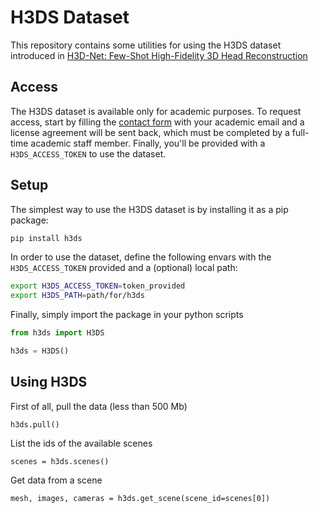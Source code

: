 # H3DS Dataset
This repository contains some utilities for using the H3DS dataset introduced in [H3D-Net: Few-Shot High-Fidelity 3D Head Reconstruction](https://arxiv.org/abs/2107.12512v1)

## Access
The H3DS dataset is available only for academic purposes. To request access, start by filling the [contact form](https://forms.gle/AH1hKXRdshWyk9e46) with your academic email and a license agreement will be sent back, which must be completed by a full-time academic staff member. Finally, you'll be provided with a `H3DS_ACCESS_TOKEN` to use the dataset.

## Setup
The simplest way to use the H3DS dataset is by installing it as a pip package:
```bash
pip install h3ds
```

In order to use the dataset, define the following envars with the `H3DS_ACCESS_TOKEN` provided and a (optional) local path:
```bash
export H3DS_ACCESS_TOKEN=token_provided
export H3DS_PATH=path/for/h3ds
```

Finally, simply import the package in your python scripts
```python
from h3ds import H3DS

h3ds = H3DS()
```

## Using H3DS
First of all, pull the data (less than 500 Mb)
```
h3ds.pull()
```

List the ids of the available scenes
```
scenes = h3ds.scenes()
```

Get data from a scene
```
mesh, images, cameras = h3ds.get_scene(scene_id=scenes[0])
```
